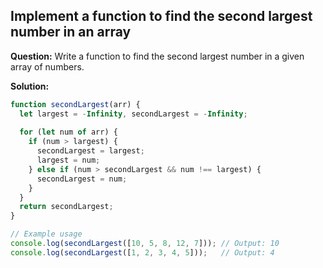 ## Implement a function to find the second largest number in an array

**Question:** Write a function to find the second largest number in a given array of numbers.

**Solution:**
```javascript
function secondLargest(arr) {
  let largest = -Infinity, secondLargest = -Infinity;
  
  for (let num of arr) {
    if (num > largest) {
      secondLargest = largest;
      largest = num;
    } else if (num > secondLargest && num !== largest) {
      secondLargest = num;
    }
  }
  return secondLargest;
}

// Example usage
console.log(secondLargest([10, 5, 8, 12, 7])); // Output: 10
console.log(secondLargest([1, 2, 3, 4, 5]));   // Output: 4
